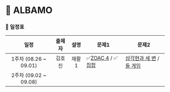 # 🚗 ALBAMO

### 📆 일정표

|       **일정**        | **출제자** | **설명** | **문제1**                                                                                         | **문제2**                                                                                                |
| :-------------------: | :--------: | :------: | ------------------------------------------------------------------------------------------------- | -------------------------------------------------------------------------------------------------------- |
| 1주차 (08.26 ~ 09.01) |   김호진   |  재활1   | ✅[ZOAC 4](https://www.acmicpc.net/problem/23971) / ✅[집합](https://www.acmicpc.net/problem/11723) | [삼각현과 세 변](https://www.acmicpc.net/problem/5073) / [돌 게임](https://www.acmicpc.net/problem/9655) |
| 2주차 (09.02 ~ 09.08) |            |          |                                                                                                   |                                                                                                          |
